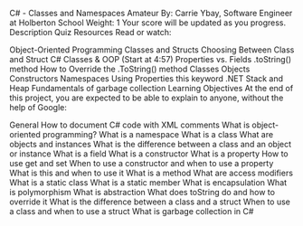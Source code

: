 C# - Classes and Namespaces
Amateur
By: Carrie Ybay, Software Engineer at Holberton School
Weight: 1
Your score will be updated as you progress.
Description
Quiz
Resources
Read or watch:

Object-Oriented Programming
Classes and Structs
Choosing Between Class and Struct
C# Classes & OOP (Start at 4:57)
Properties vs. Fields
.toString() method
How to Override the .ToString() method
Classes
Objects
Constructors
Namespaces
Using Properties
this keyword
.NET Stack and Heap
Fundamentals of garbage collection
Learning Objectives
At the end of this project, you are expected to be able to explain to anyone, without the help of Google:

General
How to document C# code with XML comments
What is object-oriented programming?
What is a namespace
What is a class
What are objects and instances
What is the difference between a class and an object or instance
What is a field
What is a constructor
What is a property
How to use get and set
When to use a constructor and when to use a property
What is this and when to use it
What is a method
What are access modifiers
What is a static class
What is a static member
What is encapsulation
What is polymorphism
What is abstraction
What does toString do and how to override it
What is the difference between a class and a struct
When to use a class and when to use a struct
What is garbage collection in C#